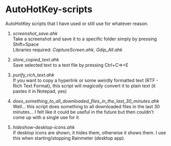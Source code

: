 # AutoHotKey-scripts
AutoHotKey scripts that I have used or still use for whatever reason.

1. *screenshot_save.ahk*  
Take a screenshot and save it to a specific folder simply by pressing Shift+Space  
Libraries required: *CaptureScreen.ahk*, *Gdip_All.ahk*

2. *store_copied_text.ahk*  
Save selected text to a text file by pressing Ctrl+C=>+E

3. *purify_rich_text.ahk*  
If you want to copy a hyperlink or some weirdly formatted text (RTF - Rich Text Format), this script will *magically* convert it to plain text (it pastes it in Notepad, yes)

4. *does_something_to_all_downloaded_files_in_the_last_30_minutes.ahk*  
Well... this script does something to all downloaded files in the last 30 minutes... I felt like it could be useful in the future but then couldn't come up with a single use for it

5. *hideshow-desktop-icons.ahk*  
If desktop icons are shown, it hides them, otherwise it shows them. I use this when starting/stopping Rainmeter (desktop app).

